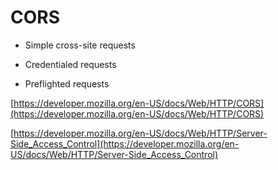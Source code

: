 # CORS

- Simple cross-site requests

- Credentialed requests

- Preflighted requests


[https://developer.mozilla.org/en-US/docs/Web/HTTP/CORS](https://developer.mozilla.org/en-US/docs/Web/HTTP/CORS)

[https://developer.mozilla.org/en-US/docs/Web/HTTP/Server-Side_Access_Control](https://developer.mozilla.org/en-US/docs/Web/HTTP/Server-Side_Access_Control)




